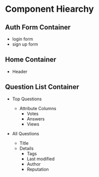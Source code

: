 # Component Hiearchy

## Auth Form Container

- login form
- sign up form

## Home Container

- Header

## Question List Container

- Top Questions
  + Attribute Columns
    + Votes
    - Answers
    - Views

- All Questions
  + Title
  - Details
    + Tags
    - Last modified
    - Author
    - Reputation
